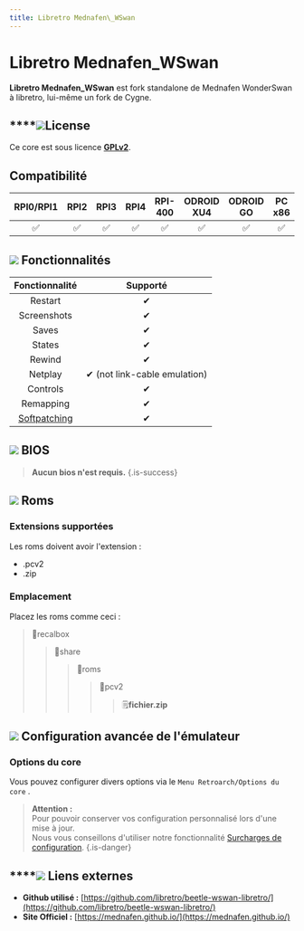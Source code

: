 ```yaml
---
title: Libretro Mednafen\_WSwan
---
```


# Libretro Mednafen\_WSwan

**Libretro Mednafen\_WSwan** est fork standalone de Mednafen WonderSwan à libretro, lui-même un fork de Cygne.

## \*\*\*\*![](./gerald-g-parchment-background-or-border-5.svg)**License**

Ce core est sous licence [**GPLv2**](https://github.com/libretro/beetle-wswan-libretro/blob/master/COPYING).

## Compatibilité

| RPI0/RPI1 | RPI2 | RPI3 | RPI4 | RPI-400 | ODROID XU4 | ODROID GO | PC x86 | PC x86\_64 | ODROID GO |
| :---: | :---: | :---: | :---: | :---: | :---: | :---: | :---: | :---: | :---: |
| ✅ | ✅ | ✅ | ✅ | ✅ | ✅ | ✅ | ✅ | ✅ | ✅   |

## ![](./cogwheel-145804_640.png) Fonctionnalités

| Fonctionnalité | Supporté |
| :---: | :---: |
| Restart | ✔ |
| Screenshots | ✔ |
| Saves | ✔ |
| States | ✔ |
| Rewind | ✔ |
| Netplay | ✔ \(not link-cable emulation\) |
| Controls | ✔ |
| Remapping | ✔ |
| [Softpatching](https://docs.libretro.com/guides/softpatching/) | ✔ |

## ![](./tqfp32.svg) BIOS


>**Aucun bios n'est requis.**
{.is-success}

## ![](./rom-30098_640.png) Roms

### **Extensions supportées** <a id="extension-supporte"></a>

Les roms doivent avoir l'extension :

* .pcv2
* .zip

### **Emplacement**

Placez les roms comme ceci : 

> 📁recalbox
>
> > 📁share
> >
> > > 📁roms
> > >
> > > > 📁pcv2
> > > >
> > > > > 🗒**fichier.zip**

## ![](./hammer-28636_640.png) Configuration avancée de l'émulateur

### Options du core <a id="options-du-core"></a>

Vous pouvez configurer divers options via le `Menu Retroarch/Options du core` .


>**Attention :**  
>Pour pouvoir conserver vos configuration personnalisé lors d'une mise à jour.  
>Nous vous conseillons d'utiliser notre fonctionnalité [Surcharges de configuration](/fr/usage-avance/surcharge-de-configuration).
{.is-danger}

## \*\*\*\*![](./kisspng-web-development-world-wide-web-computer-icons-webs-world-wide-web-icon-png-5ab05c24477216.4540070115215073642927.png) **Liens externes**

* **Github utilisé :** [https://github.com/libretro/beetle-wswan-libretro/](https://github.com/libretro/beetle-wswan-libretro/)
* **Site Officiel :** [https://mednafen.github.io/](https://mednafen.github.io/)

